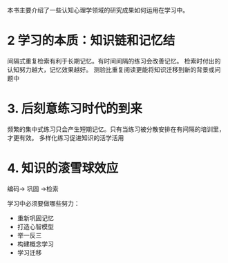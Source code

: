 本书主要介绍了一些认知心理学领域的研究成果如何运用在学习中。

# 2 学习的本质：知识链和记忆结

间隔式重复检索有利于长期记忆。有时间间隔的练习会改善记忆。
检索时付出的认知努力越大，记忆效果越好。
测验比重复阅读更能将知识迁移到新的背景或问题中

# 3. 后刻意练习时代的到来
频繁的集中式练习只会产生短期记忆。只有当练习被分散安排在有间隔的培训里，才更有效。
多样化练习促进知识的活学活用

# 4. 知识的滚雪球效应

编码-> 巩固 ->检索

学习中必须要做哪些努力：
- 重新巩固记忆
- 打造心智模型
- 举一反三
- 构建概念学习
- 学习迁移
